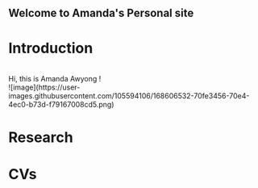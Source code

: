 ## Welcome to Amanda's Personal site

# Introduction
<br/>
Hi, this is Amanda Awyong !
<br/>
![image](https://user-images.githubusercontent.com/105594106/168606532-70fe3456-70e4-4ec0-b73d-f79167008cd5.png)

# Research

# CVs
